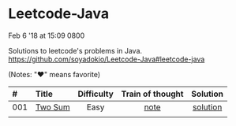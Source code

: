 # Leetcode-Java

Feb 6 '18 at 15:09 0800

Solutions to leetcode's problems in Java. https://github.com/soyadokio/Leetcode-Java#leetcode-java

(Notes: "♥" means favorite)

|#|Title|Difficulty|Train of thought|Solution|
|:-|:-|:-:|:-:|:-:|
|001|[Two Sum](https://leetcode.com/problems/two-sum/description/)|Easy|[note](https://github.com/soyadokio/Leetcode-Java/blob/master/001.%20Two%20Sum)|[solution](https://github.com/soyadokio/Leetcode-Java/blob/master/001.%20Two%20Sum/solution.java)|
||||||
